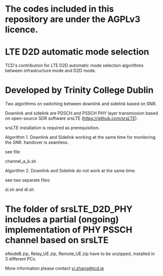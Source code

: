 # The codes included in this repository are under the AGPLv3 licence.

# LTE D2D automatic mode selection

TCD's contribution for LTE D2D automatic mode selection algorithms between infrastructure mode and D2D mode.

# Developed by Trinity College Dublin 

Two algorithms on switching between downlink and sidelink based on SNR.

Downlink and sidelink are PDSCH and PSSCH PHY layer transmission based on open-source SDR software srsLTE (https://github.com/srsLTE).

srsLTE installation is required as prerequisition.

Algorithm 1. Downlink and Sidelink working at the same time for monitoring the SNR. handover is seamless.

see file:

channel_a_b.sh

Algorithm 2. Downlink and Sidelink do not work at the same time.

see two separate files:

sl.sh and dl.sh

# The folder of srsLTE_D2D_PHY includes a partial (ongoing) implementation of PHY PSSCH channel based on srsLTE

eNodeB.zip, Relay_UE.zip, Remote_UE.zip have to be unzipped, installed in 3 different PCs.

More information please contact yi.zhang@tcd.ie
